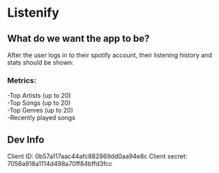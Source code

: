 # Listenify
## What do we want the app to be?
After the user logs in to their spotify account, their listening history and stats should be shown:
### Metrics:
-Top Artists (up to 20) <br />
-Top Songs (up to 20)  
-Top Genres (up to 20)  
-Recently played songs


## Dev Info
Client ID: 0b57a117aac44afc882869dd0aa94e8c
Client secret: 7058a918a1114d498a70ff84bffd3fcc

